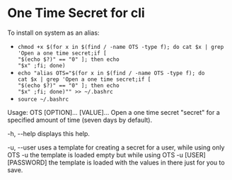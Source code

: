 # One Time Secret for cli

To install on system as an alias:
* <code>chmod +x $(for x in $(find / -name OTS -type f); do cat $x | grep 'Open a one time secret;if [ "$(echo $?)" == "0" ]; then echo "$x" ;fi; done)</code>
* <code>echo "alias OTS=\"$(for x in $(find / -name OTS -type f); do cat $x | grep 'Open a one time secret;if [ "$(echo $?)" == "0" ]; then echo "$x" ;fi; done)\"" >> ~/.bashrc</code>
* <code>source ~/.bashrc</code>

Usage: OTS [OPTION]... [VALUE]...
Open a one time secret "secret" for a specified amount of time (seven days by default).

 -h, --help             displays this help.

 -u, --user             uses a template for creating a secret for a user,
                        while using only OTS -u the template is loaded empty but
                        while using OTS -u [USER] [PASSWORD] the template
                        is loaded with the values in there just for you to save.
